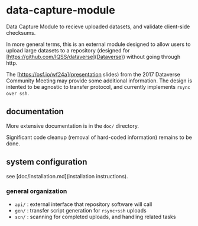 # data-capture-module

Data Capture Module to recieve uploaded datasets, and validate client-side checksums.

In more general terms, this is an external module designed to allow users to upload large datasets to a repository (designed for [https://github.com/IQSS/dataverse](Dataverse)) without going through http.

The [https://osf.io/wf24a](presentation slides) from the 2017 Dataverse Community Meeting may provide some additional information.
The design is intented to be agnostic to transfer protocol, and currently implements `rsync over ssh`.

## documentation
More extensive documentation is in the `doc/` directory.

Significant code cleanup (removal of hard-coded information) remains to be done.

## system configuration
see [doc/installation.md](installation instructions).

### general organization
- `api/` : external interface that repository software will call
- `gen/` : transfer script generation for `rsync+ssh` uploads
- `scn/` : scanning for completed uploads, and handling related tasks


